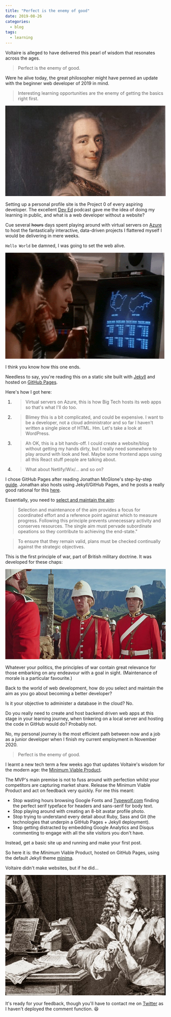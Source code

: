 ```yaml
---
title: "Perfect is the enemy of good"
date: 2019-08-26
categories:
  - blog
tags:
  - learning
---
```


Voltaire is alleged to have delivered this pearl of wisdom that resonates across the ages.

> Perfect is the enemy of good.

Were he alive today, the great philosopher might have penned an update with the beginner web developer of 2019 in mind.

<!--more-->

> Interesting learning opportunities are the enemy of getting the basics right first.

![What does an 18th century philosopher have to do with an aspiring full-stack developer of 2019?](/assets/images/voltaire.jpg "What can beginner web developers learn from an 18th century philosopher?")

Setting up a personal profile site is the Project 0 of every aspiring developer. The excellent [Dev Ed](https://podcasts.apple.com/us/podcast/deved/id1456280468) podcast gave me the idea of doing my learning in public, and what is a web developer without a website?

Cue several ~~hours~~ days spent playing around with virtual servers on [Azure](https://azure.microsoft.com/en-gb/) to host the fantastically interactive, data-driven projects I flattered myself I would be delivering in mere weeks.

`Hello World` be damned, I was going to set the web alive.

![Matthew Broderick setting the web alive in War Games (1983)](/assets/images/broderick.gif)

I think you know how this one ends.

<!--more-->

Needless to say, you're reading this on a static site built with [Jekyll](jekyllrb.com) and hosted on [GitHub Pages](https://pages.github.com/).

Here's how I got here:

1.  > Virtual servers on Azure, this is how Big Tech hosts its web apps so that's what I'll do too.

2.  > Blimey this is a bit complicated, and could be expensive. I want to be a developer, not a cloud administrator and so far I haven't written a single piece of HTML. Hm. Let's take a look at WordPress.

3.  > Ah OK, this is a bit hands-off. I could create a website/blog without getting my hands dirty, but I really need somewhere to play around with look and feel. Maybe some frontend apps using all this React stuff people are talking about.

4.  > What about Netlify/Wix/... and so on?

I chose GitHub Pages after reading Jonathan McGlone's step-by-step [guide](http://jmcglone.com/guides/github-pages/). Jonathan also hosts using Jekyll/GitHub Pages, and he posts a really good rational for this [here](http://jmcglone.com/notes/2014/05/03/using-github-to-create-and-host-a-personal-website).

Essentially, you need to [select and maintain the aim](https://assets.publishing.service.gov.uk/government/uploads/system/uploads/attachment_data/file/389755/20141208-JDP_0_01_Ed_5_UK_Defence_Doctrine.pdf):

> Selection and maintenance of the aim provides a focus for coordinated effort and a reference point against which to measure progress. Following this principle prevents unnecessary activity and conserves resources. The single aim must pervade subordinate opeations so they contribute to achieving the end-state."

> To ensure that they remain valid, plans must be checked continually against the strategic objectives.

This is the first principle of war, part of British military doctrine. It was developed for these chaps:

![The Redcoats](/assets/images/zulu.jpg "Michael Caine selects and maintains the aim")

Whatever your politics, the principles of war contain great relevance for those embarking on any endeavour with a goal in sight. (Maintenance of morale is a particular favourite.)

Back to the world of web development, how do you select and maintain the aim as you go about becoming a better developer?

Is it your objective to administer a database in the cloud? No.

Do you really need to create and host backend driven web apps at this stage in your learning journey, when tinkering on a local server and hosting the code in GitHub would do? Probably not.

No, my personal journey is the most efficient path between now and a job as a junior developer when I finish my current employment in November 2020.

> Perfect is the enemy of good.

I learnt a new tech term a few weeks ago that updates Voltaire's wisdom for the modern age: the [Minimum Viable Product](https://blog.leanstack.com/minimum-viable-product-mvp-7e280b0b9418).

The MVP's main premise is not to fuss around with perfection whilst your competitors are capturing market share. Release the Minimum Viable Product and act on feedback very quickly. For me this meant:

- Stop wasting hours browsing Google Fonts and [Typewolf.com](typewolf.com) finding the perfect serif typeface for headers and sans-serif for body text.
- Stop playing around with creating an 8-bit avatar profile photo.
- Stop trying to understand every detail about Ruby, Sass and Git (the technologies that underpin a GitHub Pages + Jekyll deployment).
- Stop getting distracted by embedding Google Analytics and Disqus commenting to engage with all the site visitors you don't have.

Instead, get a basic site up and running and make your first post.

So here it is: the _Minimum_ Viable Product, hosted on GitHub Pages, using the default Jekyll theme [minima](https://github.com/jekyll/minima).

Voltaire didn't make websites, but if he did...

![Voltaire the web developer.](/assets/images/voltaire2.jpg)

It's ready for your feedback, though you'll have to contact me on [Twitter](twitter.com/zackads) as I haven't deployed the comment function. 😆
